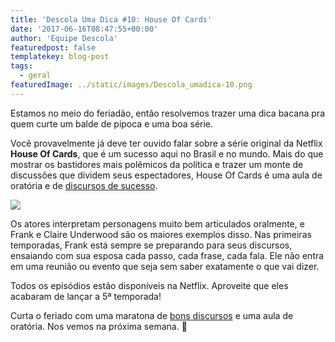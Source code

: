 ```yaml
---
title: 'Descola Uma Dica #10: House Of Cards'
date: '2017-06-16T08:47:55+00:00'
author: 'Equipe Descola'
featuredpost: false
templatekey: blog-post
tags:
  - geral
featuredImage: ../static/images/Descola_umadica-10.png
---
```


Estamos no meio do feriadão, então resolvemos trazer uma dica bacana pra quem curte um balde de pipoca e uma boa série.

Você provavelmente já deve ter ouvido falar sobre a série original da Netflix **House Of Cards**, que é um sucesso aqui no Brasil e no mundo. Mais do que mostrar os bastidores mais polêmicos da política e trazer um monte de discussões que dividem seus espectadores, House Of Cards é uma aula de oratória e de [discursos de sucesso](https://descola.org/curso/discurse).

![](https://descola.org/drops/wp-content/uploads/2017/06/house-of-cards-1024x576.jpg)

Os atores interpretam personagens muito bem articulados oralmente, e Frank e Claire Underwood são os maiores exemplos disso. Nas primeiras temporadas, Frank está sempre se preparando para seus discursos, ensaiando com sua esposa cada passo, cada frase, cada fala. Ele não entra em uma reunião ou evento que seja sem saber exatamente o que vai dizer.

Todos os episódios estão disponíveis na Netflix. Aproveite que eles acabaram de lançar a 5ª temporada!

Curta o feriado com uma maratona de [bons discursos](https://descola.org/curso/discurse) e uma aula de oratória. Nos vemos na próxima semana. 🙂

